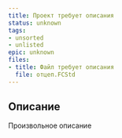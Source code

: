 ```yaml
---
title: Проект требует описания
status: unknown
tags:
- unsorted
- unlisted
epic: unknown
files:
- title: Файл требует описания
  file: отцеп.FCStd
---
```



## Описание

Произвольное описание